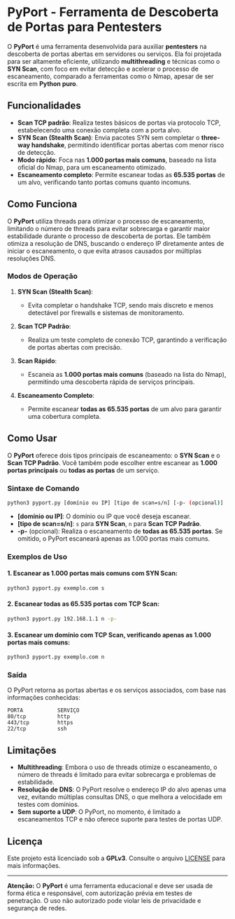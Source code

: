 # PyPort - Ferramenta de Descoberta de Portas para Pentesters

O **PyPort** é uma ferramenta desenvolvida para auxiliar **pentesters** na descoberta de portas abertas em servidores ou serviços. Ela foi projetada para ser altamente eficiente, utilizando **multithreading** e técnicas como o **SYN Scan**, com foco em evitar detecção e acelerar o processo de escaneamento, comparado a ferramentas como o Nmap, apesar de ser escrita em **Python puro**.

## Funcionalidades

- **Scan TCP padrão**: Realiza testes básicos de portas via protocolo TCP, estabelecendo uma conexão completa com a porta alvo.
- **SYN Scan (Stealth Scan)**: Envia pacotes SYN sem completar o **three-way handshake**, permitindo identificar portas abertas com menor risco de detecção.
- **Modo rápido**: Foca nas **1.000 portas mais comuns**, baseado na lista oficial do Nmap, para um escaneamento otimizado.
- **Escaneamento completo**: Permite escanear todas as **65.535 portas** de um alvo, verificando tanto portas comuns quanto incomuns.

## Como Funciona

O **PyPort** utiliza threads para otimizar o processo de escaneamento, limitando o número de threads para evitar sobrecarga e garantir maior estabilidade durante o processo de descoberta de portas. Ele também otimiza a resolução de DNS, buscando o endereço IP diretamente antes de iniciar o escaneamento, o que evita atrasos causados por múltiplas resoluções DNS.

### Modos de Operação

1. **SYN Scan (Stealth Scan)**:
   - Evita completar o handshake TCP, sendo mais discreto e menos detectável por firewalls e sistemas de monitoramento.
   
2. **Scan TCP Padrão**:
   - Realiza um teste completo de conexão TCP, garantindo a verificação de portas abertas com precisão.

3. **Scan Rápido**:
   - Escaneia as **1.000 portas mais comuns** (baseado na lista do Nmap), permitindo uma descoberta rápida de serviços principais.

4. **Escaneamento Completo**:
   - Permite escanear **todas as 65.535 portas** de um alvo para garantir uma cobertura completa.


## Como Usar

O **PyPort** oferece dois tipos principais de escaneamento: o **SYN Scan** e o **Scan TCP Padrão**. Você também pode escolher entre escanear as **1.000 portas principais** ou **todas as portas** de um serviço.

### Sintaxe de Comando

```bash
python3 pyport.py [domínio ou IP] [tipo de scan=s/n] [-p- (opcional)]
```

- **[domínio ou IP]**: O domínio ou IP que você deseja escanear.
- **[tipo de scan=s/n]**: `s` para **SYN Scan**, `n` para **Scan TCP Padrão**.
- **-p-** (opcional): Realiza o escaneamento de **todas as 65.535 portas**. Se omitido, o PyPort escaneará apenas as 1.000 portas mais comuns.

### Exemplos de Uso

#### 1. Escanear as 1.000 portas mais comuns com SYN Scan:

```bash
python3 pyport.py exemplo.com s
```

#### 2. Escanear todas as 65.535 portas com TCP Scan:

```bash
python3 pyport.py 192.168.1.1 n -p-
```

#### 3. Escanear um domínio com TCP Scan, verificando apenas as 1.000 portas mais comuns:

```bash
python3 pyport.py exemplo.com n
```

### Saída

O PyPort retorna as portas abertas e os serviços associados, com base nas informações conhecidas:

```
PORTA           SERVIÇO
80/tcp          http
443/tcp         https
22/tcp          ssh
```

## Limitações

- **Multithreading**: Embora o uso de threads otimize o escaneamento, o número de threads é limitado para evitar sobrecarga e problemas de estabilidade.
- **Resolução de DNS**: O PyPort resolve o endereço IP do alvo apenas uma vez, evitando múltiplas consultas DNS, o que melhora a velocidade em testes com domínios.
- **Sem suporte a UDP**: O PyPort, no momento, é limitado a escaneamentos TCP e não oferece suporte para testes de portas UDP.

## Licença

Este projeto está licenciado sob a **GPLv3**. Consulte o arquivo [LICENSE](../LICENSE) para mais informações.

---

**Atenção:** O **PyPort** é uma ferramenta educacional e deve ser usada de forma ética e responsável, com autorização prévia em testes de penetração. O uso não autorizado pode violar leis de privacidade e segurança de redes.
